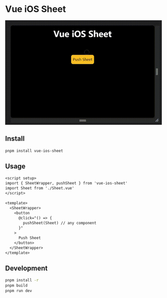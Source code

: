 # Vue iOS Sheet

<p align="center" style="overflow: hidden; border-radius:">
  <img src="public/example.gif">
</p>

## Install

```bash
pnpm install vue-ios-sheet
```

## Usage

```vue
<script setup>
import { SheetWrapper, pushSheet } from 'vue-ios-sheet'
import Sheet from './Sheet.vue'
</script>

<template>
  <SheetWrapper>
    <button
      @click="() => {
        pushSheet(Sheet) // any component
      }"
    >
      Push Sheet
    </button>
  </SheetWrapper>
</template>
```

## Development

```bash
pnpm install -r
pnpm build
pnpm run dev
```
